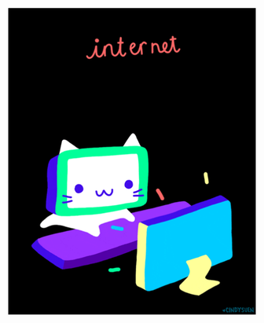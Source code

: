 <!-- Trungquandev -->
<a href="#" target="_blank">
  <img src="image/animation.gif" width="1200" alt="devjung" />
</a>

